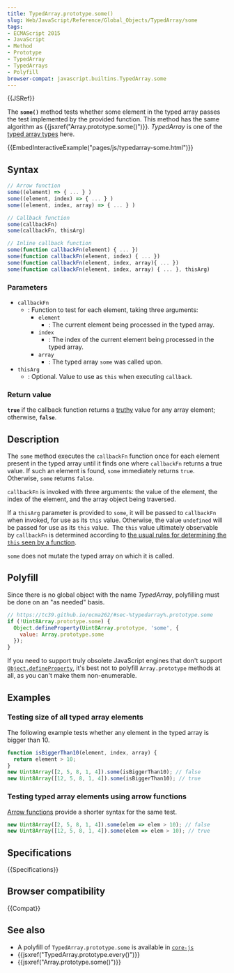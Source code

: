 ```yaml
---
title: TypedArray.prototype.some()
slug: Web/JavaScript/Reference/Global_Objects/TypedArray/some
tags:
- ECMAScript 2015
- JavaScript
- Method
- Prototype
- TypedArray
- TypedArrays
- Polyfill
browser-compat: javascript.builtins.TypedArray.some
---
```

{{JSRef}}

The **`some()`** method tests whether some element in the typed array passes the
test implemented by the provided function. This method has the same algorithm as
{{jsxref("Array.prototype.some()")}}_._ _TypedArray_ is one of the
[typed array types](/en-US/docs/Web/JavaScript/Reference/Global_Objects/TypedArray#TypedArray_objects)
here.

{{EmbedInteractiveExample("pages/js/typedarray-some.html")}}

## Syntax

```js
// Arrow function
some((element) => { ... } )
some((element, index) => { ... } )
some((element, index, array) => { ... } )

// Callback function
some(callbackFn)
some(callbackFn, thisArg)

// Inline callback function
some(function callbackFn(element) { ... })
some(function callbackFn(element, index) { ... })
some(function callbackFn(element, index, array){ ... })
some(function callbackFn(element, index, array) { ... }, thisArg)
```

### Parameters

- `callbackFn`
  - : Function to test for each element, taking three arguments:
    - `element`
      - : The current element being processed in the typed array.
    - `index`
      - : The index of the current element being processed in the typed array.
    - `array`
      - : The typed array `some` was called upon.
- `thisArg`
  - : Optional. Value to use as `this` when executing `callback`.

### Return value

**`true`** if the callback function returns a
[truthy](/en-US/docs/Glossary/truthy) value for any array element; otherwise,
**`false`**.

## Description

The `some` method executes the `callbackFn` function once for each element
present in the typed array until it finds one where `callbackFn` returns a true
value. If such an element is found, `some` immediately returns `true`.
Otherwise, `some` returns `false`.

`callbackFn` is invoked with three arguments: the value of the element, the
index of the element, and the array object being traversed.

If a `thisArg` parameter is provided to `some`, it will be passed to
`callbackFn` when invoked, for use as its `this` value. Otherwise, the value
`undefined` will be passed for use as its `this` value.  The `this` value
ultimately observable by `callbackFn` is determined according to
[the usual rules for determining the `this` seen by a function](/en-US/docs/Web/JavaScript/Reference/Operators/this).

`some` does not mutate the typed array on which it is called.

## Polyfill

Since there is no global object with the name _TypedArray_, polyfilling must be
done on an "as needed" basis.

```js
// https://tc39.github.io/ecma262/#sec-%typedarray%.prototype.some
if (!Uint8Array.prototype.some) {
  Object.defineProperty(Uint8Array.prototype, 'some', {
    value: Array.prototype.some
  });
}
```

If you need to support truly obsolete JavaScript engines that don't support
[`Object.defineProperty`](/en-US/docs/Web/JavaScript/Reference/Global_Objects/Object/defineProperty),
it's best not to polyfill `Array.prototype` methods at all, as you can't make
them non-enumerable.

## Examples

### Testing size of all typed array elements

The following example tests whether any element in the typed array is bigger
than 10.

```js
function isBiggerThan10(element, index, array) {
  return element > 10;
}
new Uint8Array([2, 5, 8, 1, 4]).some(isBiggerThan10); // false
new Uint8Array([12, 5, 8, 1, 4]).some(isBiggerThan10); // true
```

### Testing typed array elements using arrow functions

[Arrow functions](/en-US/docs/Web/JavaScript/Reference/Functions/Arrow_functions)
provide a shorter syntax for the same test.

```js
new Uint8Array([2, 5, 8, 1, 4]).some(elem => elem > 10); // false
new Uint8Array([12, 5, 8, 1, 4]).some(elem => elem > 10); // true
```

## Specifications

{{Specifications}}

## Browser compatibility

{{Compat}}

## See also

- A polyfill of `TypedArray.prototype.some` is available in
  [`core-js`](https://github.com/zloirock/core-js#ecmascript-typed-arrays)
- {{jsxref("TypedArray.prototype.every()")}}
- {{jsxref("Array.prototype.some()")}}
